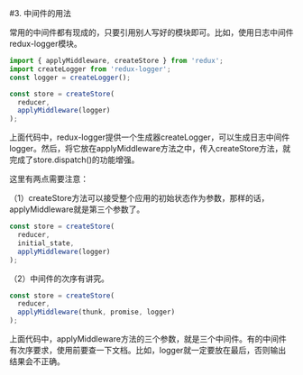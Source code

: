 #3. 中间件的用法

常用的中间件都有现成的，只要引用别人写好的模块即可。比如，使用日志中间件redux-logger模块。

``` javascript
import { applyMiddleware, createStore } from 'redux';
import createLogger from 'redux-logger';
const logger = createLogger();

const store = createStore(
  reducer,
  applyMiddleware(logger)
);
```

上面代码中，redux-logger提供一个生成器createLogger，可以生成日志中间件logger。然后，将它放在applyMiddleware方法之中，传入createStore方法，就完成了store.dispatch()的功能增强。

这里有两点需要注意：

（1）createStore方法可以接受整个应用的初始状态作为参数，那样的话，applyMiddleware就是第三个参数了。

``` javascript
const store = createStore(
  reducer,
  initial_state,
  applyMiddleware(logger)
);
```

（2）中间件的次序有讲究。

``` javascript
const store = createStore(
  reducer,
  applyMiddleware(thunk, promise, logger)
);
```

上面代码中，applyMiddleware方法的三个参数，就是三个中间件。有的中间件有次序要求，使用前要查一下文档。比如，logger就一定要放在最后，否则输出结果会不正确。